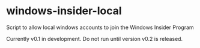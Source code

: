 # windows-insider-local
Script to allow local windows accounts to join the Windows Insider Program

Currently v0.1 in development. Do not run until version v0.2 is released.
